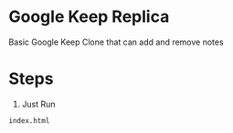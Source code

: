 
# Google Keep Replica

Basic Google Keep Clone that can add and remove notes

# Steps

1. Just Run 
```
index.html
```
